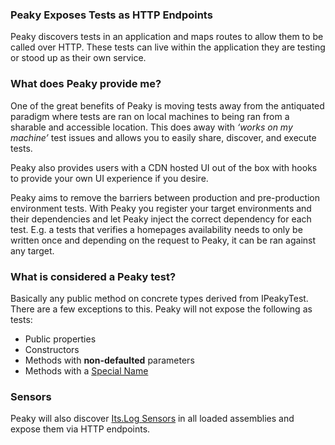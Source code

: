 ### Peaky Exposes Tests as HTTP Endpoints
Peaky discovers tests in an application and maps routes to allow them to be called over HTTP. These tests can live within the application they are testing or stood up as their own service.
### What does Peaky provide me?
One of the great benefits of Peaky is moving tests away from the antiquated paradigm where tests are ran on local machines to being ran from a sharable and accessible location. This does away with _‘works on my machine’_ test issues and allows you to easily share, discover, and execute tests.

Peaky also provides users with a CDN hosted UI out of the box with hooks to provide your own UI experience if you desire.

Peaky aims to remove the barriers between production and pre-production environment tests. With Peaky you register your target environments and their dependencies and let Peaky inject the correct dependency for each test.  E.g. a tests that verifies a homepages availability needs to only be written once and depending on the request to Peaky, it can be ran against any target. 
### What is considered a Peaky test?
Basically any public method on concrete types derived from IPeakyTest. There are a few exceptions to this. Peaky will not expose the following as tests:
* Public properties
* Constructors
* Methods with **non-defaulted** parameters
* Methods with a [Special Name](https://msdn.microsoft.com/en-us/library/system.reflection.methodbase.isspecialname(v=vs.110).aspx)

### Sensors
Peaky will also discover [Its.Log Sensors](https://github.com/jonsequitur/Its.Log) in all loaded assemblies and expose them via HTTP endpoints.
